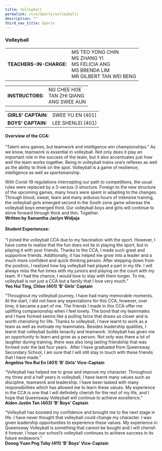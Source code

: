 ```yaml
---
title: Volleyball
permalink: /cca/Sports/volleyball/
description: ""
third_nav_title: Sports
---
```

### Volleyball

|  	|  	|
|---	|---	|
| **TEACHERS-IN-CHARGE:** 	| MS TEO YONG CHIN <br>MS ZHANG YI <br>MS FELICIA ANG<br>MS BRENDA LIM<br>MR GILBERT TAN WEI BENG	|

|  	|  	|
|---	|---	|
| **INSTRUCTORS:** 	|NG CHEE HOE <br>TAN ZHI QIANG <br>ANG SWEE AUN|

|  	|  	|
|---	|---	|
| **GIRLS' CAPTAIN:** 	|SWEE YU EN	(401)|
| **BOYS' CAPTAIN:** 	| LEE SHENLEI (401)	|


#### Overview of the CCA:   

“Talent wins games, but teamwork and intelligence win championships.” As we know, teamwork is essential in volleyball. Not only does it play an important role in the success of the team, but it also accentuates just how well the team works together. Being in volleyball trains one’s reflexes as well as the ability to think on the spot. Volleyball is a game of resilience, intelligence as well as sportsmanship.

With Covid-19 regulations intercepting our path to competitions, the usual rules were replaced by a 3-versus-3 structure. Foreign to the new structure of the upcoming games, many hours were spent in adapting to the changes. Through blood, sweat, tears and many arduous hours of intensive training, the volleyball girls emerged second in the South zone game whereas the volleyball boys emerged third. Our volleyball boys and girls will continue to strive forward through thick and thin. Together.
<BR> **Written by Samantha Jaclyn Widjaja**

  

#### Student Experiences:

“I joined the volleyball CCA due to my fascination with the sport. However, I have come to realize that the fun does not lie in playing the sport, but in playing it with your friends. Thanks to the CCA, I made such great and supportive friends. Additionally, it has helped me grow into a leader and a much more confident and quick thinking person. After stepping down from the position, I realized how big volleyball had played a part in my life. I will always miss the fun times with my juniors and playing on the court with my team. If I had the chance, I would love to stay with them longer. To me, volleyball is not just a CCA but a family that I love very much.”
<br> **Yeo Hui Ting, Chloe (401) ‘B’ Girls’ Captain**

  

“Throughout my volleyball journey, I have had many memorable moments. At the start, I did not have any expectations for this CCA, however, over time, it became a part of me. The friends I made in this CCA offer me uplifting companionship when I feel lonely. The bond that my teammates and I have formed seems like a pulling force that draws us closer and is worth cherishing for life. Thanks to volleyball, I have learnt to work as a team as well as motivate my teammates. Besides leadership qualities, I learnt that volleyball builds tenacity and teamwork. Volleyball has given me an opportunity to learn and grow as a person. Not only was there a lot of laughter during training, there was also long lasting friendship that was formed over the last four years.  After I have graduated from Queensway Secondary School, I am sure that I will still stay in touch with these friends that I have made.”
<br> **Angelina Yeo Rui En (401) ‘B’ Girls’ Vice-Captain**

  

“Volleyball has helped me to grow and improve my character. Throughout my three and a half years in volleyball, I have learnt many values such as discipline, teamwork and leadership. I have been tasked with many responsibilities which has allowed me to learn these values. My experience in the CCA is one that I will definitely cherish for the rest of my life, and I hope that Queensway Volleyball will continue to achieve excellence.”
<br> **Aiden Justin Tan (403) ‘B’ Boys’ Captain**

  

“Volleyball has boosted my confidence and brought me to the next stage in life. I have never thought that volleyball could change my character. I was given leadership opportunities to experience these values. My experience in Queensway Volleyball is something that cannot be bought and I will cherish it forever. I hope our school’s volleyball continues to achieve success in its future endeavors.”
<br> **Doong Yuan Png Toby (411) ‘B’ Boys’ Vice-Captain**